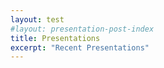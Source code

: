 ```yaml
---
layout: test
#layout: presentation-post-index
title: Presentations
excerpt: "Recent Presentations"
---
```

